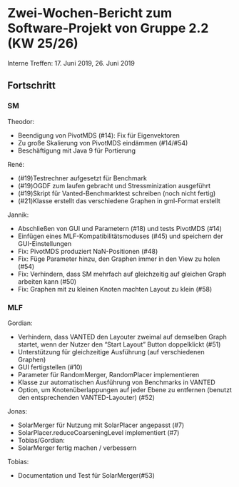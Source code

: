 # Zwei-Wochen-Bericht zum Software-Projekt von Gruppe 2.2 (KW 25/26)
Interne Treffen: 17. Juni 2019, 26. Juni 2019
## Fortschritt
### SM
Theodor:
- Beendigung von PivotMDS (#14): Fix für Eigenvektoren
- Zu große Skalierung von PivotMDS eindämmen (#14/#54)
- Beschäftigung mit Java 9 für Portierung

René:
- (#19)Testrechner aufgesetzt für Benchmark
- (#19)OGDF zum laufen gebracht und Stressminization ausgeführt
- (#19)Skript für Vanted-Benchmarktest schreiben (noch nicht fertig)
- (#21)Klasse erstellt das verschiedene Graphen in gml-Format erstellt 

Jannik:
- Abschließen von GUI und Parametern (#18) und tests PivotMDS (#14)
- Einfügen eines MLF-Kompatibilitätsmoduses (#45) und speichern der GUI-Einstellungen
- Fix: PivotMDS produziert NaN-Positionen (#48)
- Fix: Füge Parameter hinzu, den Graphen immer in den View zu holen (#54)
- Fix: Verhindern, dass SM mehrfach auf gleichzeitig auf gleichen Graph arbeiten kann (#50)
- Fix: Graphen mit zu kleinen Knoten machten Layout zu klein (#58)

  
### MLF
Gordian:
- Verhindern, dass VANTED den Layouter zweimal auf demselben Graph startet, wenn der Nutzer den “Start Layout” Button doppelklickt (#51)
- Unterstützung für gleichzeitige Ausführung (auf verschiedenen Graphen)
- GUI fertigstellen (#10)
- Parameter für RandomMerger, RandomPlacer implementieren
- Klasse zur automatischen Ausführung von Benchmarks in VANTED
- Option, um Knotenüberlappungen auf jeder Ebene zu entfernen (benutzt den entsprechenden VANTED-Layouter) (#52)

Jonas:
- SolarMerger für Nutzung mit SolarPlacer angepasst (#7)
- SolarPlacer.reduceCoarseningLevel implementiert (#7)
- Tobias/Gordian:
- SolarMerger fertig machen / verbessern

Tobias:
- Documentation und Test für SolarMerger(#53)
